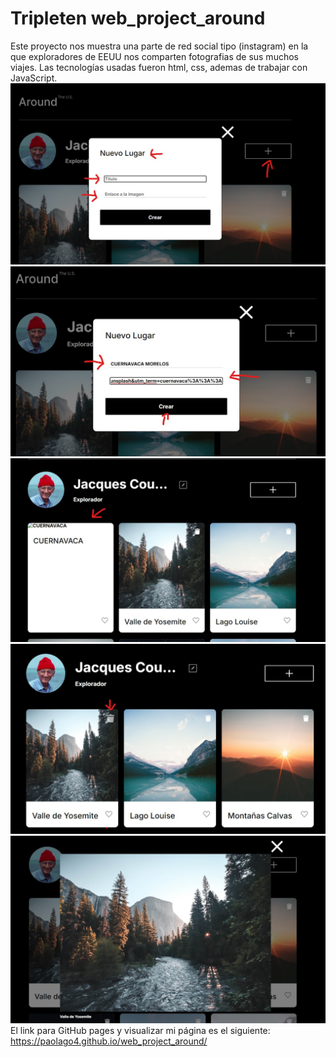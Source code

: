 # Tripleten web_project_around

Este proyecto nos muestra una parte de red social tipo (instagram)
en la que exploradores de EEUU nos comparten fotografias de sus muchos viajes.
Las tecnologías usadas fueron html, css, ademas de trabajar con JavaScript.
<img
          src="./IMAGENES SPRINT 8 README/Imagen 1.jpg"
          alt="imagen 1"
          class="imagen 1"
        />
<img
          src="./IMAGENES SPRINT 8 README/Imagen 2 agregar lugar.jpg"
          alt="imagen 2"
          class="imagen 2"
        />
<img
          src="./IMAGENES SPRINT 8 README/Imagen 3.jpg"
          alt="imagen 3"
          class="imagen 3"
        />
<img
          src="./IMAGENES SPRINT 8 README/Imagen 4.jpg"
          alt="imagen 4"
          class="imagen 4"
        />
<img
          src="./IMAGENES SPRINT 8 README/Imagen 5.jpg"
          alt="imagen 5"
          class="imagen 5"
        />
El link para GitHub pages y visualizar mi página es el siguiente:
https://paolago4.github.io/web_project_around/
